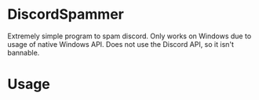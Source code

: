# DiscordSpammer
Extremely simple program to spam discord. Only works on Windows due to usage of native Windows API. Does not use the Discord API, so it isn't bannable.

# Usage
